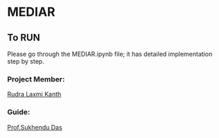 # MEDIAR


## To RUN 
 Please go through the MEDIAR.ipynb file; it has detailed implementation step by step.








### Project Member:

[Rudra Laxmi Kanth](https://github.com/rudralaxmikanth5)

### Guide:

[Prof.Sukhendu Das](http://www.cse.iitm.ac.in/~sdas/)
